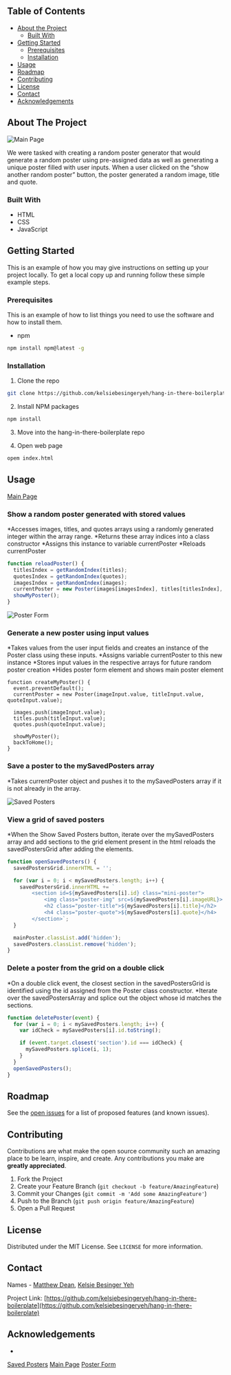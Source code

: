 <!-- TABLE OF CONTENTS -->
## Table of Contents

* [About the Project](#about-the-project)
  * [Built With](#built-with)
* [Getting Started](#getting-started)
  * [Prerequisites](#prerequisites)
  * [Installation](#installation)
* [Usage](#usage)
* [Roadmap](#roadmap)
* [Contributing](#contributing)
* [License](#license)
* [Contact](#contact)
* [Acknowledgements](#acknowledgements)


<!-- ABOUT THE PROJECT -->
## About The Project

![Main Page](https://i.imgur.com/o9Uvrbg.png)

We were tasked with creating a random poster generator that would generate a random poster using pre-assigned data as well as generating a unique poster filled with user inputs. When a user clicked on the “show another random poster” button, the poster generated a random image, title and quote. 


### Built With
* HTML
* CSS
* JavaScript


<!-- GETTING STARTED -->
## Getting Started

This is an example of how you may give instructions on setting up your project locally.
To get a local copy up and running follow these simple example steps.


### Prerequisites

This is an example of how to list things you need to use the software and how to install them.
* npm
```sh
npm install npm@latest -g
```


### Installation

1. Clone the repo
```sh
git clone https://github.com/kelsiebesingeryeh/hang-in-there-boilerplate.git
```
2. Install NPM packages
```sh
npm install
```
3. Move into the hang-in-there-boilerplate repo

4. Open web page
```sh
opem index.html
```


<!-- USAGE EXAMPLES -->
## Usage

[Main Page](https://ibb.co/Sr7mTwc)

### Show a random poster generated with stored values
*Accesses images, titles, and quotes arrays using a randomly generated integer within the array range.
*Returns these array indices into a class constructor
*Assigns this instance to variable currentPoster
*Reloads currentPoster
```javaScript
function reloadPoster() {
  titlesIndex = getRandomIndex(titles);
  quotesIndex = getRandomIndex(quotes);
  imagesIndex = getRandomIndex(images);
  currentPoster = new Poster(images[imagesIndex], titles[titlesIndex], quotes[quotesIndex]);
  showMyPoster();
}
```


![Poster Form](https://i.imgur.com/ggYq2ZK.png)

### Generate a new poster using input values
*Takes values from the user input fields and creates an instance of the Poster class using these inputs.
*Assigns variable currentPoster to this new instance
*Stores input values in the respective arrays for future random poster creation
*Hides poster form element and shows main poster element
```javsScript
function createMyPoster() {
  event.preventDefault();
  currentPoster = new Poster(imageInput.value, titleInput.value, quoteInput.value);

  images.push(imageInput.value);
  titles.push(titleInput.value);
  quotes.push(quoteInput.value);

  showMyPoster();
  backToHome();
}
```



### Save a poster to the mySavedPosters array
*Takes currentPoster object and pushes it to the mySavedPosters array if it is not already in the array.


![Saved Posters](https://i.imgur.com/g2LBKMs.png)

### View a grid of saved posters
*When the Show Saved Posters button, iterate over the mySavedPosters array and add sections to the grid element present in the html
reloads the savedPostersGrid after adding the elements.
```javaScript
function openSavedPosters() {
  savedPostersGrid.innerHTML = '';

  for (var i = 0; i < mySavedPosters.length; i++) {
    savedPostersGrid.innerHTML += `
        <section id=${mySavedPosters[i].id} class="mini-poster">
            <img class="poster-img" src=${mySavedPosters[i].imageURL}>
            <h2 class="poster-title">${mySavedPosters[i].title}</h2>
            <h4 class="poster-quote">${mySavedPosters[i].quote}</h4>
        </section>`;
  }

  mainPoster.classList.add('hidden');
  savedPosters.classList.remove('hidden');
}
```


### Delete a poster from the grid on a double click
*On a double click event, the closest section in the savedPostersGrid is identified using the id assigned from the Poster class constructor. 
*Iterate over the savedPostersArray and splice out the object whose id matches the sections.
```javaScript
function deletePoster(event) {
  for (var i = 0; i < mySavedPosters.length; i++) {
    var idCheck = mySavedPosters[i].id.toString();

    if (event.target.closest('section').id === idCheck) {
      mySavedPosters.splice(i, 1);
    }
  }
  openSavedPosters();
}
```


<!-- ROADMAP -->
## Roadmap

See the [open issues](https://github.com/kelsiebesingeryeh/hang-in-there-boilerplate/issues) for a list of proposed features (and known issues).


<!-- CONTRIBUTING -->
## Contributing

Contributions are what make the open source community such an amazing place to be learn, inspire, and create. Any contributions you make are **greatly appreciated**.

1. Fork the Project
2. Create your Feature Branch (`git checkout -b feature/AmazingFeature`)
3. Commit your Changes (`git commit -m 'Add some AmazingFeature'`)
4. Push to the Branch (`git push origin feature/AmazingFeature`)
5. Open a Pull Request


<!-- LICENSE -->
## License

Distributed under the MIT License. See `LICENSE` for more information.


<!-- CONTACT -->
## Contact

Names - [Matthew Dean](deanma95@gmail.com), [Kelsie Besinger Yeh](kelsiebesinger@gmail.com)

Project Link: [https://github.com/kelsiebesingeryeh/hang-in-there-boilerplate](https://github.com/kelsiebesingeryeh/hang-in-there-boilerplate)


<!-- ACKNOWLEDGEMENTS -->
## Acknowledgements
* 





<!-- MARKDOWN LINKS & IMAGES -->
<!-- https://www.markdownguide.org/basic-syntax/#reference-style-links -->
[Saved Posters](https://ibb.co/gtPXsZG)
[Main Page](https://ibb.co/Sr7mTwc)
[Poster Form](https://ibb.co/L8YKJ1m)





